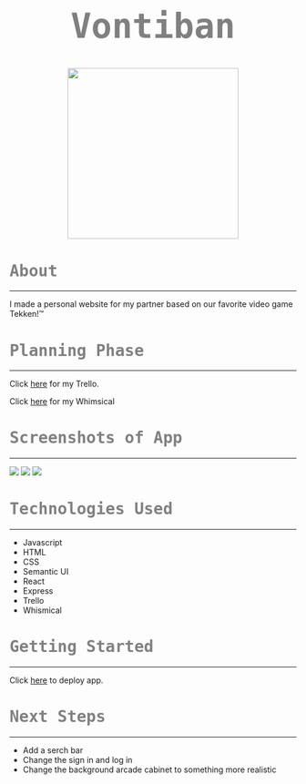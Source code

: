 # <center><span style="font-size: 60px; font-family:OCR A Std, monospace; color: grey; ">Vontiban </span></center>
# <center><img src="https://i.imgur.com/a5Q6ruR.png"  width="300" height="300"></center>

# <span style="font-family:OCR A Std, monospace; color: grey">About</span>
---
I made a personal website for my partner based on our favorite video game Tekken!&trade;
# <span style="font-family:OCR A Std, monospace; color:grey">Planning Phase</span>
---
Click [here](https://trello.com/b/65iv2n5g/vontiban/) for my Trello.

Click [here](https://whimsical.com/kevins-website-AFk6obFkAuQQJQBDU5TnNu) for my Whimsical
# <span style="font-family:OCR A Std, monospace; color:grey">Screenshots of App</span>
---
![](https://i.imgur.com/wE5shjn.png)
![](https://i.imgur.com/kNWU4qm.png)
![](https://i.imgur.com/YYj1JyZ.png)
# <span style="font-family:OCR A Std, monospace; color:grey">Technologies Used</span>
---
* Javascript
* HTML
* CSS
* Semantic UI
* React
* Express
* Trello
* Whismical

# <span style="font-family:OCR A Std, monospace; color:grey">Getting Started</span>
---
Click [here](https://kraniak.herokuapp.com/about/) to deploy app.


# <span style="font-family:OCR A Std, monospace; color:grey">Next Steps</span>
---
* Add a serch bar
* Change the sign in and log in
* Change the background arcade cabinet to something more realistic